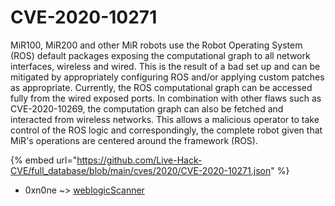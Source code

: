 # CVE-2020-10271

MiR100, MiR200 and other MiR robots use the Robot Operating System (ROS) default packages exposing the computational graph to all network interfaces, wireless and wired. This is the result of a bad set up and can be mitigated by appropriately configuring ROS and/or applying custom patches as appropriate. Currently, the ROS computational graph can be accessed fully from the wired exposed ports. In combination with other flaws such as CVE-2020-10269, the computation graph can also be fetched and interacted from wireless networks. This allows a malicious operator to take control of the ROS logic and correspondingly, the complete robot given that MiR's operations are centered around the framework (ROS).

{% embed url="https://github.com/Live-Hack-CVE/full_database/blob/main/cves/2020/CVE-2020-10271.json" %}


* 0xn0ne ~> [weblogicScanner](https://zeste.alice-snow.ru/2020/database/cve-2020-10271/weblogicscanner-0xn0ne)